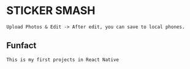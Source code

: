# STICKER SMASH
	Upload Photos & Edit -> After edit, you can save to local phones.

## Funfact
	This is my first projects in React Native